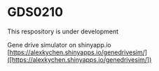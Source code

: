 # GDS0210

This respository is under development

Gene drive simulator on shinyapp.io
[https://alexkychen.shinyapps.io/genedrivesim/]([https://alexkychen.shinyapps.io/genedrivesim/])